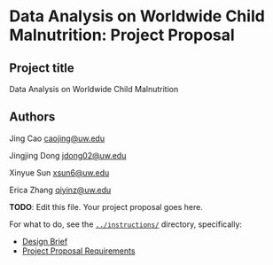 # Data Analysis on Worldwide Child Malnutrition: Project Proposal 

## Project title
Data Analysis on Worldwide Child Malnutrition

## Authors
Jing Cao caojing@uw.edu

Jingjing Dong jdong02@uw.edu

Xinyue Sun xsun6@uw.edu

Erica Zhang qiyinz@uw.edu


**TODO**: Edit this file. Your project proposal goes here.

For what to do, see the [`../instructions/`](../instructions/) directory, specifically: 

* [Design Brief](../instructions/project-design-brief.pdf)
* [Project Proposal Requirements](../instructions/p01-proposal-requirements.md)

